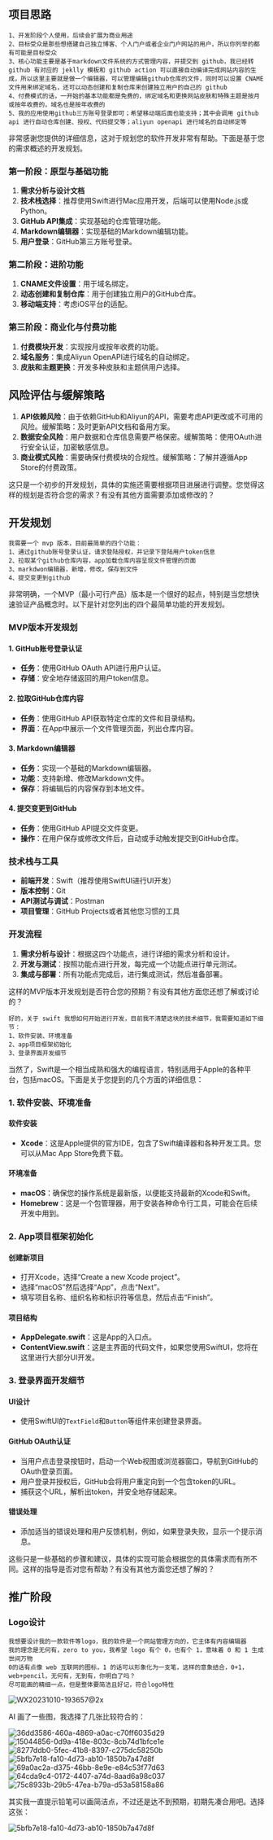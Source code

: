 ## 项目思路

```
1、开发阶段个人使用，后续会扩展为商业用途
2、目标受众是那些想搭建自己独立博客、个人门户或者企业门户网站的用户，所以你列举的都有可能是目标受众
3、核心功能主要是基于markdown文件系统的方式管理内容，并提交到 github，我已经转 github 有对应的 jeklly 模板和 github action 可以直接自动编译完成网站内容的生成，所以这里主要就是做一个编辑器，可以管理编辑github仓库的文件，同时可以设置 CNAME 文件用来绑定域名，还可以动态创建和复制仓库来创建独立用户的自己的 github
4、付费模式的话，一开始的基本功能都是免费的，绑定域名和更换网站皮肤和特殊主题是按月或按年收费的，域名也是按年收费的
5、我的应用使用github三方账号登录即可；希望移动端后面也能支持；其中会调用 github api 进行自动仓库创建、授权、代码提交等；aliyun openapi 进行域名的自动绑定等
```

非常感谢您提供的详细信息，这对于规划您的软件开发非常有帮助。下面是基于您的需求概述的开发规划。

### 第一阶段：原型与基础功能

1. **需求分析与设计文档**
2. **技术栈选择**：推荐使用Swift进行Mac应用开发，后端可以使用Node.js或Python。
3. **GitHub API集成**：实现基础的仓库管理功能。
4. **Markdown编辑器**：实现基础的Markdown编辑功能。
5. **用户登录**：GitHub第三方账号登录。

### 第二阶段：进阶功能
1. **CNAME文件设置**：用于域名绑定。
2. **动态创建和复制仓库**：用于创建独立用户的GitHub仓库。
3. **移动端支持**：考虑iOS平台的适配。

### 第三阶段：商业化与付费功能
1. **付费模块开发**：实现按月或按年收费的功能。
2. **域名服务**：集成Aliyun OpenAPI进行域名的自动绑定。
3. **皮肤和主题更换**：开发多种皮肤和主题供用户选择。

## 风险评估与缓解策略
1. **API依赖风险**：由于依赖GitHub和Aliyun的API，需要考虑API更改或不可用的风险。缓解策略：及时更新API文档和备用方案。
2. **数据安全风险**：用户数据和仓库信息需要严格保密。缓解策略：使用OAuth进行安全认证，加密敏感信息。
3. **商业模式风险**：需要确保付费模块的合规性。缓解策略：了解并遵循App Store的付费政策。

这只是一个初步的开发规划，具体的实施还需要根据项目进展进行调整。您觉得这样的规划是否符合您的需求？有没有其他方面需要添加或修改的？

## 开发规划

```
我需要一个 mvp 版本，目前最简单的四个功能：
1、通过github账号登录认证，请求登陆授权，并记录下登陆用户token信息
2、拉取某个github仓库内容，app加载仓库内容呈现文件管理的页面
3、markdwon编辑器，新增，修改，保存到文件
4、提交变更到github
```

非常明确，一个MVP（最小可行产品）版本是一个很好的起点，特别是当您想快速验证产品概念时。以下是针对您列出的四个最简单功能的开发规划。

### MVP版本开发规划

#### 1. GitHub账号登录认证
- **任务**：使用GitHub OAuth API进行用户认证。
- **存储**：安全地存储返回的用户token信息。
  
#### 2. 拉取GitHub仓库内容
- **任务**：使用GitHub API获取特定仓库的文件和目录结构。
- **界面**：在App中展示一个文件管理页面，列出仓库内容。

#### 3. Markdown编辑器
- **任务**：实现一个基础的Markdown编辑器。
- **功能**：支持新增、修改Markdown文件。
- **保存**：将编辑后的内容保存到本地文件。

#### 4. 提交变更到GitHub
- **任务**：使用GitHub API提交文件变更。
- **操作**：在用户保存或修改文件后，自动或手动触发提交到GitHub仓库。

### 技术栈与工具
- **前端开发**：Swift（推荐使用SwiftUI进行UI开发）
- **版本控制**：Git
- **API测试与调试**：Postman
- **项目管理**：GitHub Projects或者其他您习惯的工具

### 开发流程
1. **需求分析与设计**：根据这四个功能点，进行详细的需求分析和设计。
2. **开发与测试**：按照功能点进行开发，每完成一个功能点进行单元测试。
3. **集成与部署**：所有功能点完成后，进行集成测试，然后准备部署。

这样的MVP版本开发规划是否符合您的预期？有没有其他方面您还想了解或讨论的？

```
好的，关于 swift 我想如何开始进行开发，目前我不清楚这块的技术细节，我需要知道如下细节：
1、软件安装、环境准备
2、app项目框架初始化
3、登录界面开发细节
```

当然了，Swift是一个相当成熟和强大的编程语言，特别适用于Apple的各种平台，包括macOS。下面是关于您提到的几个方面的详细信息：

### 1. 软件安装、环境准备

#### 软件安装
- **Xcode**：这是Apple提供的官方IDE，包含了Swift编译器和各种开发工具。您可以从Mac App Store免费下载。

#### 环境准备
- **macOS**：确保您的操作系统是最新版，以便能支持最新的Xcode和Swift。
- **Homebrew**：这是一个包管理器，用于安装各种命令行工具，可能会在后续开发中用到。

### 2. App项目框架初始化

#### 创建新项目
- 打开Xcode，选择“Create a new Xcode project”。
- 选择“macOS”然后选择“App”，点击“Next”。
- 填写项目名称、组织名称和标识符等信息，然后点击“Finish”。

#### 项目结构
- **AppDelegate.swift**：这是App的入口点。
- **ContentView.swift**：这是主界面的代码文件，如果您使用SwiftUI，您将在这里进行大部分UI开发。

### 3. 登录界面开发细节

#### UI设计
- 使用SwiftUI的`TextField`和`Button`等组件来创建登录界面。

#### GitHub OAuth认证
- 当用户点击登录按钮时，启动一个Web视图或浏览器窗口，导航到GitHub的OAuth登录页面。
- 用户登录并授权后，GitHub会将用户重定向到一个包含token的URL。
- 捕获这个URL，解析出token，并安全地存储起来。

#### 错误处理
- 添加适当的错误处理和用户反馈机制，例如，如果登录失败，显示一个提示消息。

这些只是一些基础的步骤和建议，具体的实现可能会根据您的具体需求而有所不同。这样的指导是否对您有帮助？有没有其他方面您还想了解的？


## 推广阶段



### Logo设计

```
我想要设计我的一款软件等logo，我的软件是一个网站管理方向的，它主体有内容编辑器
我的理念是无何有，zero to you，我希望 logo 有个 0，也有个 1，意味着 0 和 1 生成世间万物
0的话有点像 web 互联网的图标，1 的话可以形象化为一支笔，这样的意象结合，0+1，web+pencil，无何有，无到有，你明白了吗？
尽可能画的精细一点，但是整体要简洁且好记，符合logo特性
```

![WX20231010-193657@2x](https://cdn.jsdelivr.net/gh/petterobam/picture-bucket@main/vs-code/upload/imgsWX20231010-193657%402x.png)

AI 画了一些图，我选择了几张比较符合的：

![36dd3586-460a-4869-a0ac-c70ff6035d29](https://cdn.jsdelivr.net/gh/petterobam/picture-bucket@main/vs-code/upload/imgs36dd3586-460a-4869-a0ac-c70ff6035d29.png)
![15044856-0d9a-418e-803c-8cb74d1bfce1e](https://cdn.jsdelivr.net/gh/petterobam/picture-bucket@main/vs-code/upload/imgs15044856-0d9a-418e-803c-8cb74d1bfce1e.png)
![8277ddb0-5fec-41b8-8397-c275dc58250b](https://cdn.jsdelivr.net/gh/petterobam/picture-bucket@main/vs-code/upload/imgs8277ddb0-5fec-41b8-8397-c275dc58250b.png)
![5bfb7e18-fa10-4d73-ab10-1850b7a47d8f](https://cdn.jsdelivr.net/gh/petterobam/picture-bucket@main/vs-code/upload/imgs5bfb7e18-fa10-4d73-ab10-1850b7a47d8f.png)
![69a0ac2a-d375-46bb-8e9e-e84c53f77d63](https://cdn.jsdelivr.net/gh/petterobam/picture-bucket@main/vs-code/upload/imgs69a0ac2a-d375-46bb-8e9e-e84c53f77d63.png)
![64cda9c4-0172-4407-a74d-8aad6a98c037](https://cdn.jsdelivr.net/gh/petterobam/picture-bucket@main/vs-code/upload/imgs64cda9c4-0172-4407-a74d-8aad6a98c037.png)
![75c8933b-29b5-47ea-b79a-d53a58158a86](https://cdn.jsdelivr.net/gh/petterobam/picture-bucket@main/vs-code/upload/imgs75c8933b-29b5-47ea-b79a-d53a58158a86.png)

其实我一直提示铅笔可以画简洁点，不过还是达不到预期，初期先凑合用吧。选择这张：

![5bfb7e18-fa10-4d73-ab10-1850b7a47d8f](https://cdn.jsdelivr.net/gh/petterobam/picture-bucket@main/vs-code/upload/imgs5bfb7e18-fa10-4d73-ab10-1850b7a47d8f.png)

